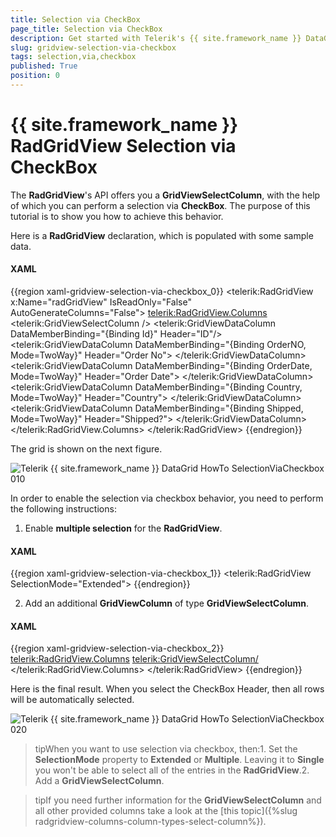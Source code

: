 ```yaml
---
title: Selection via CheckBox
page_title: Selection via CheckBox
description: Get started with Telerik's {{ site.framework_name }} DataGrid supporting GridViewSelectColumn with the help of which you can perform a selection via CheckBox.
slug: gridview-selection-via-checkbox
tags: selection,via,checkbox
published: True
position: 0
---
```


# {{ site.framework_name }} RadGridView Selection via CheckBox

The __RadGridView__'s API offers you a __GridViewSelectColumn__, with the help of which you can perform a selection via __CheckBox__. The purpose of this tutorial is to show you how to achieve this behavior.

Here is a __RadGridView__ declaration, which is populated with some sample data.

#### __XAML__

{{region xaml-gridview-selection-via-checkbox_0}}
	<telerik:RadGridView x:Name="radGridView"
	                 IsReadOnly="False"
	                 AutoGenerateColumns="False">
	    <telerik:RadGridView.Columns>
	        <telerik:GridViewSelectColumn />
	        <telerik:GridViewDataColumn DataMemberBinding="{Binding Id}"
	                                Header="ID"/>
	        <telerik:GridViewDataColumn DataMemberBinding="{Binding OrderNO, Mode=TwoWay}"
	                                Header="Order No">
	        </telerik:GridViewDataColumn>
	        <telerik:GridViewDataColumn DataMemberBinding="{Binding OrderDate, Mode=TwoWay}"
	                                Header="Order Date">
	        </telerik:GridViewDataColumn>
	        <telerik:GridViewDataColumn DataMemberBinding="{Binding Country, Mode=TwoWay}"
	                                Header="Country">
	        </telerik:GridViewDataColumn>
	        <telerik:GridViewDataColumn DataMemberBinding="{Binding Shipped, Mode=TwoWay}"
	                                Header="Shipped?">
	        </telerik:GridViewDataColumn>
	    </telerik:RadGridView.Columns>
	</telerik:RadGridView>
{{endregion}}

The grid is shown on the next figure.

![Telerik {{ site.framework_name }} DataGrid HowTo SelectionViaCheckbox 010](images/RadGridView_HowTo_SelectionViaCheckbox_010.png)

In order to enable the selection via checkbox behavior, you need to perform the following instructions:

1. Enable __multiple selection__ for the __RadGridView__.

#### __XAML__

{{region xaml-gridview-selection-via-checkbox_1}}
	<telerik:RadGridView SelectionMode="Extended">
{{endregion}}

2. Add an additional __GridViewColumn__ of type __GridViewSelectColumn__.

#### __XAML__

{{region xaml-gridview-selection-via-checkbox_2}}
	<telerik:RadGridView.Columns>
	    <telerik:GridViewSelectColumn/>
	    <!--...-->
	</telerik:RadGridView.Columns>
	</telerik:RadGridView>
{{endregion}}

Here is the final result. When you select the CheckBox Header, then all rows will be automatically selected.

![Telerik {{ site.framework_name }} DataGrid HowTo SelectionViaCheckbox 020](images/RadGridView_HowTo_SelectionViaCheckbox_020.png)

>tipWhen you want to use selection via checkbox, then:1. Set the __SelectionMode__ property to __Extended__ or __Multiple__. Leaving it to __Single__ you won't be able to select all of the entries in the __RadGridView__.2. Add a __GridViewSelectColumn__.

>tipIf you need further information for the __GridViewSelectColumn__ and all other provided columns take a look at the [this topic]({%slug radgridview-columns-column-types-select-column%}).
